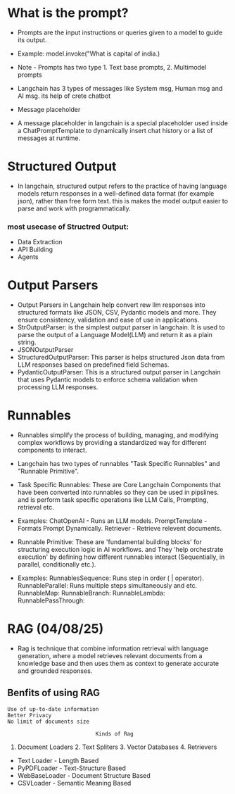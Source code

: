 # What is the prompt?
- Prompts are the input instructions or queries given to a model to guide its output.
- Example: model.invoke("What is capital of india.)
- Note - Prompts has two type 1. Text base prompts, 2. Multimodel prompts

- Langchain has 3 types of messages like System msg, Human msg and AI msg. its help of crete chatbot

* Message placeholder

- A message placeholder in langchain is a special placeholder used inside a ChatPromptTemplate to dynamically insert chat history or a list of messages at runtime.

# Structured Output
- In langchain, structured output refers to the practice of having language models return responses in a well-defined data format (for example json), rather than free form text. this is makes the model output easier to parse and work with programmatically.

### most usecase of Structred Output:
- Data Extraction
- API Building
- Agents

# Output Parsers
- Output Parsers in Langchain help convert rew llm responses into structured formats like JSON, CSV, Pydantic models and more. They ensure consistency, validation and ease of use in applications.
- StrOutputParser: is the simplest output parser in langchain. It is used to parse the output of a Language Model(LLM) and return it as a plain string.
- JSONOutputParser
- StructuredOutputParser: This parser is helps structured Json data from LLM responses based on predefined field Schemas.
- PydanticOutputParser: This is a structured output parser in Langchain that uses Pydantic models to enforce schema validation when processing LLM responses.

# Runnables
- Runnables simplify the process of building, managing, and modifying complex workflows by providing a standardized way for different components to interact.
- Langchain has two types of runnables "Task Specific Runnables" and "Runnable Primitive".
- Task Specific Runnables: These are Core Langchain Components that have been converted into runnables so they can be used in pipslines. and is perform task specific operations like LLM Calls, Prompting, retrieval etc.
- Examples: 
    ChatOpenAI - Runs an LLM models.
    PromptTemplate - Formats Prompt Dynamically.
    Retriever - Retrieve relevent documents.

- Runnable Primitive: These are 'fundamental building blocks' for structuring execution logic in AI workflows. and They 'help orchestrate execution' by defining how different runnables interact (Sequentially, in parallel, conditionally etc.).
- Examples: 
    RunnablesSequence: Runs step in order ( | operator).
    RunnableParallel: Runs multiple steps simultaneously and etc.
    RunnableMap:
    RunnableBranch:
    RunnableLambda:
    RunnablePassThrough:

# RAG (04/08/25)
- Rag is technique that combine information retrieval with language generation, where a model retrieves relevant documents from a knowledge base and then uses them as context to generate accurate and grounded responses.

## Benfits of using RAG
    Use of up-to-date information
    Better Privacy
    No limit of documents size

                                Kinds of Rag

1. Document Loaders    2. Text Spliters           3. Vector Databases         4. Retrievers
- Text Loader          - Length Based
- PyPDFLoader          - Text-Structure Based
- WebBaseLoader        - Document Structure Based
- CSVLoader            - Semantic Meaning Based